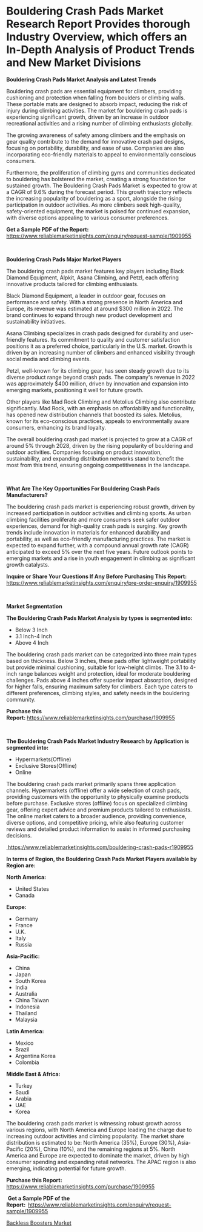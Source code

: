 <p><h1>Bouldering Crash Pads Market Research Report Provides thorough Industry Overview, which offers an In-Depth Analysis of Product Trends and New Market Divisions</h1></p><p><strong>Bouldering Crash Pads Market Analysis and Latest Trends</strong></p>
<p><p>Bouldering crash pads are essential equipment for climbers, providing cushioning and protection when falling from boulders or climbing walls. These portable mats are designed to absorb impact, reducing the risk of injury during climbing activities. The market for bouldering crash pads is experiencing significant growth, driven by an increase in outdoor recreational activities and a rising number of climbing enthusiasts globally. </p><p>The growing awareness of safety among climbers and the emphasis on gear quality contribute to the demand for innovative crash pad designs, focusing on portability, durability, and ease of use. Companies are also incorporating eco-friendly materials to appeal to environmentally conscious consumers. </p><p>Furthermore, the proliferation of climbing gyms and communities dedicated to bouldering has bolstered the market, creating a strong foundation for sustained growth. The Bouldering Crash Pads Market is expected to grow at a CAGR of 9.6% during the forecast period. This growth trajectory reflects the increasing popularity of bouldering as a sport, alongside the rising participation in outdoor activities. As more climbers seek high-quality, safety-oriented equipment, the market is poised for continued expansion, with diverse options appealing to various consumer preferences.</p></p>
<p><strong>Get a Sample PDF of the Report:&nbsp;</strong> <a href="https://www.reliablemarketinsights.com/enquiry/request-sample/1909955?utm_campaign=2302&utm_medium=2&utm_source=Github&utm_content=ia&utm_term=08022025&utm_id=bouldering-crash-pads">https://www.reliablemarketinsights.com/enquiry/request-sample/1909955</a></p>
<p>&nbsp;</p>
<p><strong>Bouldering Crash Pads Major Market Players</strong></p>
<p><p>The bouldering crash pads market features key players including Black Diamond Equipment, Alpkit, Asana Climbing, and Petzl, each offering innovative products tailored for climbing enthusiasts. </p><p>Black Diamond Equipment, a leader in outdoor gear, focuses on performance and safety. With a strong presence in North America and Europe, its revenue was estimated at around $300 million in 2022. The brand continues to expand through new product development and sustainability initiatives.</p><p>Asana Climbing specializes in crash pads designed for durability and user-friendly features. Its commitment to quality and customer satisfaction positions it as a preferred choice, particularly in the U.S. market. Growth is driven by an increasing number of climbers and enhanced visibility through social media and climbing events.</p><p>Petzl, well-known for its climbing gear, has seen steady growth due to its diverse product range beyond crash pads. The company's revenue in 2022 was approximately $400 million, driven by innovation and expansion into emerging markets, positioning it well for future growth.</p><p>Other players like Mad Rock Climbing and Metolius Climbing also contribute significantly. Mad Rock, with an emphasis on affordability and functionality, has opened new distribution channels that boosted its sales. Metolius, known for its eco-conscious practices, appeals to environmentally aware consumers, enhancing its brand loyalty.</p><p>The overall bouldering crash pad market is projected to grow at a CAGR of around 5% through 2028, driven by the rising popularity of bouldering and outdoor activities. Companies focusing on product innovation, sustainability, and expanding distribution networks stand to benefit the most from this trend, ensuring ongoing competitiveness in the landscape.</p></p>
<p>&nbsp;</p>
<p><strong>What Are The Key Opportunities For Bouldering Crash Pads Manufacturers?</strong></p>
<p><p>The bouldering crash pads market is experiencing robust growth, driven by increased participation in outdoor activities and climbing sports. As urban climbing facilities proliferate and more consumers seek safer outdoor experiences, demand for high-quality crash pads is surging. Key growth trends include innovation in materials for enhanced durability and portability, as well as eco-friendly manufacturing practices. The market is expected to expand further, with a compound annual growth rate (CAGR) anticipated to exceed 5% over the next five years. Future outlook points to emerging markets and a rise in youth engagement in climbing as significant growth catalysts.</p></p>
<p><strong>Inquire or Share Your Questions If Any Before Purchasing This Report:</strong> <a href="https://www.reliablemarketinsights.com/enquiry/pre-order-enquiry/1909955?utm_campaign=2302&utm_medium=2&utm_source=Github&utm_content=ia&utm_term=08022025&utm_id=bouldering-crash-pads">https://www.reliablemarketinsights.com/enquiry/pre-order-enquiry/1909955</a></p>
<p>&nbsp;</p>
<p><strong>Market Segmentation</strong></p>
<p><strong>The Bouldering Crash Pads Market Analysis by types is segmented into:</strong></p>
<p><ul><li>Below 3 Inch</li><li>3.1 Inch-4 Inch</li><li>Above 4 Inch</li></ul></p>
<p><p>The bouldering crash pads market can be categorized into three main types based on thickness. Below 3 inches, these pads offer lightweight portability but provide minimal cushioning, suitable for low-height climbs. The 3.1 to 4-inch range balances weight and protection, ideal for moderate bouldering challenges. Pads above 4 inches offer superior impact absorption, designed for higher falls, ensuring maximum safety for climbers. Each type caters to different preferences, climbing styles, and safety needs in the bouldering community.</p></p>
<p><strong>Purchase this Report:&nbsp;</strong><a href="https://www.reliablemarketinsights.com/purchase/1909955?utm_campaign=2302&utm_medium=2&utm_source=Github&utm_content=ia&utm_term=08022025&utm_id=bouldering-crash-pads">https://www.reliablemarketinsights.com/purchase/1909955</a></p>
<p>&nbsp;</p>
<p><strong>The Bouldering Crash Pads Market Industry Research by Application is segmented into:</strong></p>
<p><ul><li>Hypermarkets(Offline)</li><li>Exclusive Stores(Offline)</li><li>Online</li></ul></p>
<p><p>The bouldering crash pads market primarily spans three application channels. Hypermarkets (offline) offer a wide selection of crash pads, providing customers with the opportunity to physically examine products before purchase. Exclusive stores (offline) focus on specialized climbing gear, offering expert advice and premium products tailored to enthusiasts. The online market caters to a broader audience, providing convenience, diverse options, and competitive pricing, while also featuring customer reviews and detailed product information to assist in informed purchasing decisions.</p></p>
<p><a href="https://www.reliablemarketinsights.com/bouldering-crash-pads-r1909955?utm_campaign=2302&utm_medium=2&utm_source=Github&utm_content=ia&utm_term=08022025&utm_id=bouldering-crash-pads">&nbsp;https://www.reliablemarketinsights.com/bouldering-crash-pads-r1909955</a></p>
<p><strong>In terms of Region, the Bouldering Crash Pads Market Players available by Region are:</strong></p>
<p>
    <p> <strong> North America: </strong>
        <ul>
            <li>United States</li>
            <li>Canada</li>
        </ul>
        </p> 
    <p> <strong> Europe: </strong>
        <ul>
            <li>Germany</li>
            <li>France</li>
            <li>U.K.</li>
            <li>Italy</li>
            <li>Russia</li>
        </ul>
        </p> 
    <p> <strong> Asia-Pacific: </strong>
        <ul>
            <li>China</li>
            <li>Japan</li>
            <li>South Korea</li>
            <li>India</li>
            <li>Australia</li>
            <li>China Taiwan</li>
            <li>Indonesia</li>
            <li>Thailand</li>
            <li>Malaysia</li>
        </ul>
        </p> 
    <p> <strong> Latin America: </strong>
        <ul>
            <li>Mexico</li>
            <li>Brazil</li>
            <li>Argentina Korea</li>
            <li>Colombia</li>
        </ul>
        </p> 
    <p> <strong> Middle East & Africa: </strong>
        <ul>
            <li>Turkey</li>
            <li>Saudi</li>
            <li>Arabia</li>
            <li>UAE</li>
            <li>Korea</li>
        </ul>
    </p>
    </p>
<p><p>The bouldering crash pads market is witnessing robust growth across various regions, with North America and Europe leading the charge due to increasing outdoor activities and climbing popularity. The market share distribution is estimated to be: North America (35%), Europe (30%), Asia-Pacific (20%), China (10%), and the remaining regions at 5%. North America and Europe are expected to dominate the market, driven by high consumer spending and expanding retail networks. The APAC region is also emerging, indicating potential for future growth.</p></p>
<p><strong>Purchase this Report: </strong><a href="https://www.reliablemarketinsights.com/purchase/1909955?utm_campaign=2302&utm_medium=2&utm_source=Github&utm_content=ia&utm_term=08022025&utm_id=bouldering-crash-pads">https://www.reliablemarketinsights.com/purchase/1909955</a></p>
<p>&nbsp;<strong>Get a Sample PDF of the Report:&nbsp;&nbsp;</strong><a href="https://www.reliablemarketinsights.com/enquiry/request-sample/1909955?utm_campaign=2302&utm_medium=2&utm_source=Github&utm_content=ia&utm_term=08022025&utm_id=bouldering-crash-pads">https://www.reliablemarketinsights.com/enquiry/request-sample/1909955</a></p>
<p><strong></strong></p>
<p><p><a href="https://github.com/mayabungard8092/Market-Research-Report-List-1/blob/main/backless-boosters-market.md?utm_campaign=2302&utm_medium=2&utm_source=Github&utm_content=ia&utm_term=08022025&utm_id=bouldering-crash-pads">Backless Boosters Market</a></p></p>